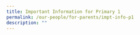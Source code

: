 ```yaml
---
title: Important Information for Primary 1
permalink: /our-people/for-parents/impt-info-p1
description: ""
---
```

